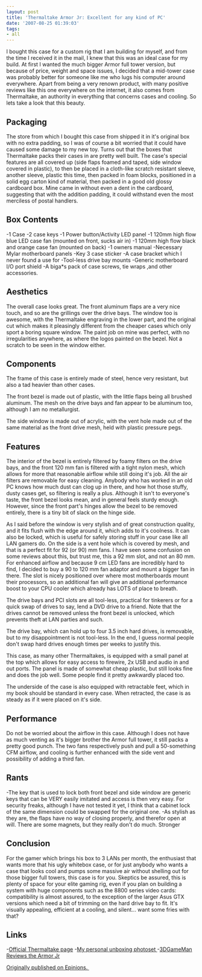 ```yaml
---
layout: post
title: 'Thermaltake Armor Jr: Excellent for any kind of PC'
date: '2007-08-25 01:39:03'
tags:
- all
---
```


<span class="rkr"> I bought this case for a custom rig that I am building for myself, and from the time I received it in the mail, I knew that this was an ideal case for my build. At first I wanted the much bigger Armor full tower version, but because of price, weight and space issues, I decided that a mid-tower case was probably better for someone like me who lugs his computer around everywhere. Apart from being a very renown product, with many positive reviews like this one everywhere on the internet, it also comes from Thermaltake, an authority in everything that concerns cases and cooling. So lets take a look that this beauty.

<strong>Packaging</strong>
--------------------
The store from which I bought this case from shipped it in it's original box with no extra padding, so I was of course a bit worried that it could have caused some damage to my new toy. Turns out that the boxes that Thermaltake packs their cases in are pretty well built. The case's special features are all covered up (side flaps foamed and taped, side window covered in plastic), to then be placed in a cloth-like scratch resistant sleeve, another sleeve, plastic this time, then packed in foam blocks, positioned in a solid egg carton kind of material, then packed in a good old glossy cardboard box. Mine came in without even a dent in the cardboard, suggesting that with the addition padding, it could withstand even the most merciless of postal handlers.

<strong>Box Contents</strong>
--------------------
-1 Case
-2 case keys
-1 Power button/Activity LED panel
-1 120mm high flow blue LED case fan (mounted on front, sucks air in)
-1 120mm high flow black and orange case fan (mounted on back)
-1 owners manual
-Necessary Mylar motherboard panels
-Key 3 case sticker
-A case bracket which I never found a use for
-Tool-less drive bay mounts
-Generic motherboard I/O port shield
-A biga*s pack of case screws, tie wraps ,and other accessories.

<strong>Aesthetics</strong>
--------------------
The overall case looks great. The front aluminum flaps are a very nice touch, and so are the grillings over the drive bays. The window too is awesome, with the Thermaltake engraving in the lower part, and the original cut which makes it pleasingly different from the cheaper cases which only sport a boring square window. The paint job on mine was perfect, with no irregularities anywhere, as where the logos painted on the bezel. Not a scratch to be seen in the window either.


<strong>Components</strong>
--------------------
The frame of this case is entirely made of steel, hence very resistant, but also a tad heavier than other cases.

The front bezel is made out of plastic, with the little flaps being all brushed aluminum. The mesh on the drive bays and fan appear to be aluminum too, although I am no metallurgist.

The side window is made out of acrylic, with the vent hole made out of the same material as the front drive mesh, held with plastic pressure pegs.


<strong>Features</strong>
--------------------
The interior of the bezel is entirely filtered by foamy filters on the drive bays, and the front 120 mm fan is filtered with a tight nylon mesh, which allows for more that reasonable airflow while still doing it's job. All the air filters are removable for easy cleaning. Anybody who has worked in an old PC knows how much dust can clog up in there, and how hot those stuffy, dusty cases get, so filtering is really a plus. Although it isn't to everyone's taste, the front bezel looks mean, and in general feels sturdy enough. However, since the front part's hinges allow the bezel to be removed entirely, there is a tiny bit of slack on the hinge side.

As I said before the window is very stylish and of great construction quality, and it fits flush with the edge around it, which adds to it's coolness. It can also be locked, which is useful for safely storing stuff in your case like all LAN gamers do. On the side is a vent hole which is covered by mesh, and that is a perfect fit for 92 (or 90) mm fans. I have seen some confusion on some reviews about this, but trust me, this a 92 mm slot, and not an 80 mm. For enhanced airflow and because 9 cm LED fans are incredibly hard to find, I decided to buy a 90 to 120 mm fan adaptor and mount a bigger fan in there. The slot is nicely positioned over where most motherboards mount their processors, so an additional fan will give an additional performance boost to your CPU cooler which already has LOTS of place to breath.

The drive bays and PCI slots are all tool-less, practical for tinkerers or for a quick swap of drives to say, lend a DVD drive to a friend. Note that the drives cannot be removed unless the front bezel is unlocked, which prevents theft at LAN parties and such.

The drive bay, which can hold up to four 3.5 inch hard drives, is removable, but to my disappointment is not tool-less. In the end, I guess normal people don't swap hard drives enough times per weeks to justify this.

This case, as many other Thermaltakes, is equipped with a small panel at the top which allows for easy access to firewire, 2x USB and audio in and out ports. The panel is made of somewhat cheap plastic, but still looks fine and does the job well. Some people find it pretty awkwardly placed too.

The underside of the case is also equipped with retractable feet, which in my book should be standard in every case. When retracted, the case is as steady as if it were placed on it's side.


<strong>Performance</strong>
--------------------
Do not be worried about the airflow in this case. Although I does not have as much venting as it's bigger brother the Armor full tower, it still packs a pretty good punch. The two fans respectively push and pull a 50-something CFM airflow, and cooling is further enhanced with the side vent and possibility of adding a third fan.


<strong>Rants</strong>
-------------------
-The key that is used to lock both front bezel and side window are generic keys that can be VERY easily imitated and access is then very easy. For security freaks, although I have not tested it yet, I think that a cabinet lock of the same dimension could be swapped for the original one.
-As stylish as they are, the flaps have no way of closing properly, and therefor open at will. There are some magnets, but they really don't do much. Stronger


<strong>Conclusion</strong>
--------------------
For the gamer which brings his box to 3 LANs per month, the enthusiast that wants more that his ugly whitebox case, or for just anybody who wants a case that looks cool and pumps some massive air without shelling out for those bigger full towers, this case is for you. Skeptics be assured, this is plenty of space for your elite gaming rig, even if you plan on building a system with huge components such as the 8800 series video cards: compatibility is almost assured, to the exception of the larger Asus GTX versions which need a bit of trimming on the hard drive bay to fit. It's visually appealing, efficient at a cooling, and silent... want some fries with that?

<strong>Links</strong>
--------------------
-<a href="http://www.thermaltakeusa.com/product/Chassis/midtower/armorjr/vc3000_index.asp">Official Thermaltake page</a>
-<a href="http://www.flickr.com/photos/maximerousseau/sets/72157601617419490/">My personal unboxing photoset </a>
-<a href="http://youtube.com/watch?v=uzxNqTZZ794">3DGameMan Reviews the Armor Jr </a></span>

<a href="http://www1.epinions.com/content_401571679876">Originally published on Epinions. </a>